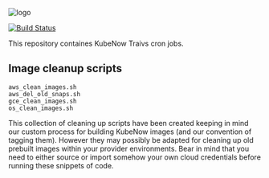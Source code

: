 ![logo](https://github.com/kubenow/KubeNow/blob/master/img/logo_wide_50dpi.png)

[![Build Status](https://travis-ci.org/kubenow/image.svg?branch=master)](https://travis-ci.org/kubenow/cron)

This repository containes KubeNow Traivs cron jobs.

## Image cleanup scripts

```
aws_clean_images.sh
aws_del_old_snaps.sh
gce_clean_images.sh
os_clean_images.sh
```

This collection of cleaning up scripts have been created keeping in mind our custom process for building KubeNow images (and our convention of tagging them). However they may possibly be adapted for cleaning up old prebuilt images within your provider environments. Bear in mind that you need to either source or import somehow your own cloud credentials before running these snippets of code.
